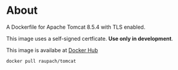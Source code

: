 About
=====

A Dockerfile for Apache Tomcat 8.5.4 with TLS enabled.

This image uses a self-signed certficate. **Use only in development**.

This image is availabe at [Docker Hub](https://hub.docker.com/r/raupach/tomcat/)

    docker pull raupach/tomcat
